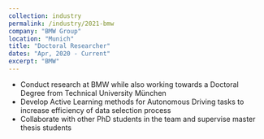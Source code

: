 ```yaml
---
collection: industry
permalink: /industry/2021-bmw
company: "BMW Group"
location: "Munich"
title: "Doctoral Researcher"
dates: "Apr, 2020 - Current"
excerpt: "BMW"
---
```


- Conduct research at BMW while also working towards a Doctoral Degree from Technical University München
- Develop Active Learning methods for Autonomous Driving tasks to increase efficiency of data selection process
- Collaborate with other PhD students in the team and supervise master thesis students